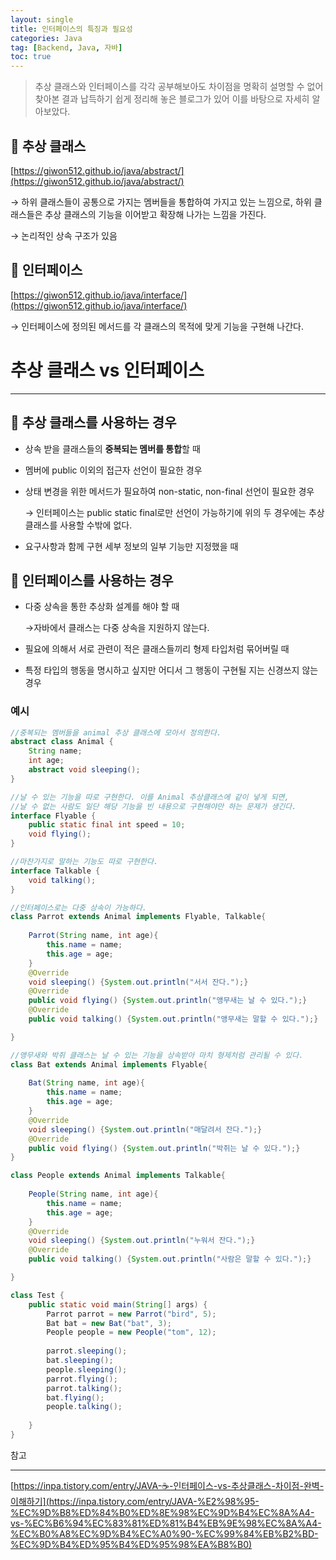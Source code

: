```yaml
---
layout: single
title: 인터페이스의 특징과 필요성
categories: Java
tag: [Backend, Java, 자바]
toc: true
---
```



> 추상 클래스와 인터페이스를 각각 공부해보아도 차이점을 명확히 설명할 수 없어 찾아본 결과 납득하기 쉽게 정리해 놓은 블로그가 있어 이를 바탕으로 자세히 알아보았다.
> 

## 📔 추상 클래스

[https://giwon512.github.io/java/abstract/](https://giwon512.github.io/java/abstract/)

→ 하위 클래스들이 공통으로 가지는 멤버들을 통합하여 가지고 있는 느낌으로, 하위 클래스들은 추상 클래스의 기능을 이어받고 확장해 나가는 느낌을 가진다.

→ 논리적인 상속 구조가 있음

## 📔 인터페이스

[https://giwon512.github.io/java/interface/](https://giwon512.github.io/java/interface/)

→ 인터페이스에 정의된 메서드를 각 클래스의 목적에 맞게 기능을 구현해 나간다.

# 추상 클래스 vs 인터페이스

---

## 📖 추상 클래스를 사용하는 경우

- 상속 받을 클래스들의 **중복되는 멤버를 통합**할 때
- 멤버에 public 이외의 접근자 선언이 필요한 경우
- 상태 변경을 위한 메서드가 필요하여 non-static, non-final 선언이 필요한 경우
    
    → 인터페이스는 public static final로만 선언이 가능하기에 위의 두 경우에는 추상클래스를 사용할 수밖에 없다.
    
- 요구사항과 함께 구현 세부 정보의 일부 기능만 지정했을 때

## 📖 인터페이스를 사용하는 경우

- 다중 상속을 통한 추상화 설계를 해야 할 때
    
    →자바에서 클래스는 다중 상속을 지원하지 않는다.
    
- 필요에 의해서 서로 관련이 적은 클래스들끼리 형제 타입처럼 묶어버릴 때
- 특정 타입의 행동을 명시하고 싶지만 어디서 그 행동이 구현될 지는 신경쓰지 않는 경우

### 예시

```java
//중복되는 멤버들을 animal 추상 클래스에 모아서 정의한다.
abstract class Animal {
	String name;
	int age;
	abstract void sleeping();	
}

//날 수 있는 기능을 따로 구현한다. 이를 Animal 추상클래스에 같이 넣게 되면,
//날 수 없는 사람도 일단 해당 기능을 빈 내용으로 구현해야만 하는 문제가 생긴다.
interface Flyable {
	public static final int speed = 10;
	void flying();
}

//마찬가지로 말하는 기능도 따로 구현한다.
interface Talkable {
	void talking();
}

//인터페이스로는 다중 상속이 가능하다.
class Parrot extends Animal implements Flyable, Talkable{
	
	Parrot(String name, int age){
		this.name = name;
		this.age = age;
	}
	@Override
	void sleeping() {System.out.println("서서 잔다.");}
	@Override
	public void flying() {System.out.println("앵무새는 날 수 있다.");}
	@Override
	public void talking() {System.out.println("앵무새는 말할 수 있다.");}

}

//앵무새와 박쥐 클래스는 날 수 있는 기능을 상속받아 마치 형제처럼 관리될 수 있다.
class Bat extends Animal implements Flyable{
	
	Bat(String name, int age){
		this.name = name;
		this.age = age;
	}
	@Override
	void sleeping() {System.out.println("매달려서 잔다.");}
	@Override
	public void flying() {System.out.println("박쥐는 날 수 있다.");}
}

class People extends Animal implements Talkable{
	
	People(String name, int age){
		this.name = name;
		this.age = age;
	}
	@Override
	void sleeping() {System.out.println("누워서 잔다.");}
	@Override
	public void talking() {System.out.println("사람은 말할 수 있다.");}

}

class Test {
	public static void main(String[] args) {
		Parrot parrot = new Parrot("bird", 5);
		Bat bat = new Bat("bat", 3);
		People people = new People("tom", 12);
		
		parrot.sleeping();
		bat.sleeping();
		people.sleeping();
		parrot.flying();
		parrot.talking();
		bat.flying();
		people.talking();
		
	}
}
```

참고

---

[https://inpa.tistory.com/entry/JAVA-☕-인터페이스-vs-추상클래스-차이점-완벽-이해하기](https://inpa.tistory.com/entry/JAVA-%E2%98%95-%EC%9D%B8%ED%84%B0%ED%8E%98%EC%9D%B4%EC%8A%A4-vs-%EC%B6%94%EC%83%81%ED%81%B4%EB%9E%98%EC%8A%A4-%EC%B0%A8%EC%9D%B4%EC%A0%90-%EC%99%84%EB%B2%BD-%EC%9D%B4%ED%95%B4%ED%95%98%EA%B8%B0)